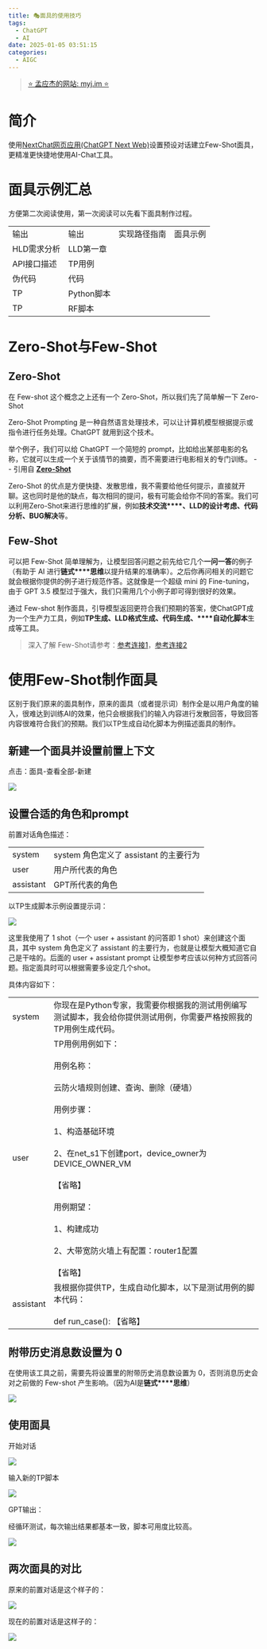 ```yaml
---
title: 🎭面具的使用技巧
tags:
  - ChatGPT
  - AI
date: 2025-01-05 03:51:15
categories:
  - AIGC
---
```


> [⭐ 孟应杰的网站: myj.im ⭐](https://myj.im/)


# 简介

使用[NextChat网页应用(ChatGPT Next Web)](https://github.com/ChatGPTNextWeb/NextChat)设置预设对话建立Few-Shot面具，更精准更快捷地使用AI-Chat工具。


# 面具示例汇总

方便第二次阅读使用，第一次阅读可以先看下面具制作过程。

|         |          |        |      |
| ------- | -------- | ------ | ---- |
| 输出      | 输出       | 实现路径指南 | 面具示例 |
| HLD需求分析 | LLD第一章   |        |      |
| API接口描述 | TP用例     |        |      |
| 伪代码     | 代码       |        |      |
| TP      | Python脚本 |        |      |
| TP      | RF脚本     |        |      |


# Zero-Shot与Few-Shot

## Zero-Shot

在 Few-shot 这个概念之上还有一个 Zero-Shot，所以我们先了简单解一下 Zero-Shot

Zero-Shot Prompting 是一种自然语言处理技术，可以让计算机模型根据提示或指令进行任务处理。ChatGPT 就用到这个技术。

举个例子，我们可以给 ChatGPT 一个简短的 prompt，比如给出某部电影的名称，它就可以生成一个关于该情节的摘要，而不需要进行电影相关的专门训练。 -- 引用自 **[Zero-Shot](https://learningprompt.wiki/docs/tutorial-extras/Zero-Shot%20Prompts)**

Zero-Shot 的优点是方便快捷、发散思维，我不需要给他任何提示，直接就开聊。这也同时是他的缺点，每次相同的提问，极有可能会给你不同的答案。我们可以利用Zero-Shot来进行思维的扩展，例如**技术交流****、****LLD****的设计考虑、代码分析、BUG解决**等。

## Few-Shot

可以把 Few-Shot 简单理解为，让模型回答问题之前先给它几个**一问一答**的例子（有助于 AI 进行**链式****思维**以提升结果的准确率）。之后你再问相关的问题它就会根据你提供的例子进行规范作答。这就像是一个超级 mini 的 Fine-tuning，由于 GPT 3.5 模型过于强大，我们只需用几个小例子即可得到很好的效果。

通过 Few-shot 制作面具，引导模型返回更符合我们预期的答案，使ChatGPT成为一个生产力工具，例如**TP生成、****LLD****格式生成、代码生成、****自动化脚本**生成等工具。

> 深入了解 Few-Shot请参考：[参考连接1](https://learningprompt.wiki/docs/tutorial-extras/Few-Shot%20Prompting)，[参考连接2](https://github.com/openai/openai-cookbook/blob/main/techniques_to_improve_reliability.md#few-shot-examples)


# 使用Few-Shot制作面具

区别于我们原来的面具制作，原来的面具（或者提示词）制作全是以用户角度的输入，很难达到训练AI的效果，他只会根据我们的输入内容进行发散回答，导致回答内容很难符合我们的预期。我们以TP生成自动化脚本为例描述面具的制作。

## 新建一个面具并设置前置上下文

点击：面具-查看全部-新建

![](1182f70ca6531857175a276bf1b4f2bb_MD5.png)

## 设置合适的角色和prompt

前置对话角色描述：

|   |   |
|---|---|
|system|system 角色定义了 assistant 的主要行为|
|user|用户所代表的角色|
|assistant|GPT所代表的角色|

以TP生成脚本示例设置提示词：

![](18a97818680096f1f60c954cb6f386dd_MD5.png)

这里我使用了 1 shot（一个 user + assistant 的问答即 1 shot）来创建这个面具，其中 system 角色定义了 assistant 的主要行为，也就是让模型大概知道它自己是干啥的。后面的 user + assistant prompt 让模型参考应该以何种方式回答问题。指定面具时可以根据需要多设定几个shot。

具体内容如下：

|           |                                                                                                                                                                                                                     |
| --------- | ------------------------------------------------------------------------------------------------------------------------------------------------------------------------------------------------------------------- |
| system    | 你现在是Python专家，我需要你根据我的测试用例编写测试脚本，我会给你提供测试用例，你需要严格按照我的TP用例生成代码。                                                                                                                                                       |
| user      | TP用例用例如下：<br><br>用例名称：<br><br>云防火墙规则创建、查询、删除（硬墙）<br><br>用例步骤：<br><br>1、构造基础环境<br><br>2、在net_s1下创建port，device_owner为DEVICE_OWNER_VM<br><br>【省略】<br><br>用例期望：<br><br>1、构建成功<br><br>2、大带宽防火墙上有配置：router1配置<br><br>【省略】 |
| assistant | 我根据你提供TP，生成自动化脚本，以下是测试用例的脚本代码：<br><br>def run_case(): 【省略】                                                                                                                                                          |


## 附带历史消息数设置为 0

在使用该工具之前，需要先将设置里的附带历史消息数设置为 0，否则消息历史会对之前做的 Few-shot 产生影响。（因为AI是**链式****思维**）

![](910ba56bc046516ca2eca596131ff90e_MD5.png)


## 使用面具

开始对话

![](785aec667de7b8ddc47745f30372f7b0_MD5.png)

输入新的TP脚本

![](d8c30fb32cfaf40eed9a2591525beedc_MD5.png)

GPT输出：

经循环测试，每次输出结果都基本一致，脚本可用度比较高。

![](b7deb45977cb823eec3fc164f62a5866_MD5.png)


## 两次面具的对比

原来的前置对话是这个样子的：

![](2c570ef6ed5d5c7cad6e9ba5327a3e56_MD5.png)

现在的前置对话是这样子的：

![](1a70270c8c5728677ee3763b55c99bc1_MD5.png)